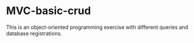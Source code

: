 # MVC-basic-crud
This is an object-oriented programming exercise with different queries and database registrations.
